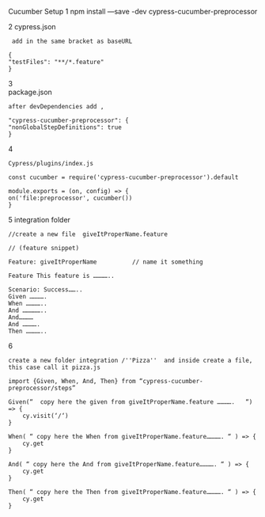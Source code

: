 Cucumber Setup
1
npm install —save -dev cypress-cucumber-preprocessor

2
cypress.json

     add in the same bracket as baseURL

    {
    "testFiles": "**/*.feature"
    }

3  
 package.json

    after devDependencies add ,

    "cypress-cucumber-preprocessor": {
    "nonGlobalStepDefinitions": true
    }

4

    Cypress/plugins/index.js

    const cucumber = require('cypress-cucumber-preprocessor').default

    module.exports = (on, config) => {
    on('file:preprocessor', cucumber())
    }

5
integration folder

    //create a new file  giveItProperName.feature

    // (feature snippet)

    Feature: giveItProperName          // name it something

    Feature This feature is …………..

    Scenario: Success……..
    Given ………….
    When …………..
    And ……………..
    And…………
    And ………….
    Then …………..

6

    create a new folder integration /''Pizza''  and inside create a file, this case call it pizza.js

    import {Given, When, And, Then} from “cypress-cucumber-preprocessor/steps”

    Given(“  copy here the given from giveItProperName.feature ………….   “) => {
        cy.visit(‘/‘)
    }

    When( “ copy here the When from giveItProperName.feature…………. “ ) => {
        cy.get
    }

    And( “ copy here the And from giveItProperName.feature…………. “ ) => {
        cy.get
    }

    Then( “ copy here the Then from giveItProperName.feature…………. “ ) => {
        cy.get
    }
